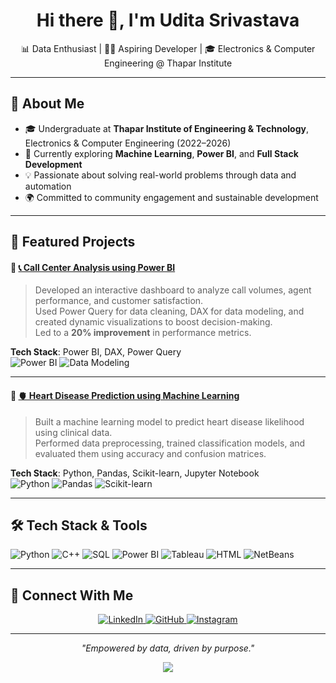 <h1 align="center">Hi there 👋, I'm Udita Srivastava</h1>
<p align="center">
  📊 Data Enthusiast | 👩‍💻 Aspiring Developer | 🎓 Electronics & Computer Engineering @ Thapar Institute
</p>

---

## 🚀 About Me

- 🎓 Undergraduate at **Thapar Institute of Engineering & Technology**, Electronics & Computer Engineering (2022–2026)
- 🌱 Currently exploring **Machine Learning**, **Power BI**, and **Full Stack Development**
- 💡 Passionate about solving real-world problems through data and automation
- 🌍 Committed to community engagement and sustainable development

---

## 🌟 Featured Projects

#### 🔹 [📞 Call Center Analysis using Power BI](https://github.com/udita2404/Call-Center-Analysis)
> Developed an interactive dashboard to analyze call volumes, agent performance, and customer satisfaction.  
> Used Power Query for data cleaning, DAX for data modeling, and created dynamic visualizations to boost decision-making.  
> Led to a **20% improvement** in performance metrics.

**Tech Stack**: Power BI, DAX, Power Query  
![Power BI](https://img.shields.io/badge/-Power%20BI-F2C811?style=for-the-badge&logo=powerbi&logoColor=black)
![Data Modeling](https://img.shields.io/badge/-Data%20Modeling-blue?style=for-the-badge)

---

#### 🔹 [🫀 Heart Disease Prediction using Machine Learning](https://github.com/udita2404/Heart-Disease-Prediction)
> Built a machine learning model to predict heart disease likelihood using clinical data.  
> Performed data preprocessing, trained classification models, and evaluated them using accuracy and confusion matrices.

**Tech Stack**: Python, Pandas, Scikit-learn, Jupyter Notebook  
![Python](https://img.shields.io/badge/-Python-3776AB?style=for-the-badge&logo=python&logoColor=white)
![Pandas](https://img.shields.io/badge/-Pandas-150458?style=for-the-badge&logo=pandas&logoColor=white)
![Scikit-learn](https://img.shields.io/badge/-ScikitLearn-F7931E?style=for-the-badge&logo=scikit-learn)

---

## 🛠 Tech Stack & Tools

![Python](https://img.shields.io/badge/-Python-3776AB?style=flat&logo=python&logoColor=white)
![C++](https://img.shields.io/badge/-C++-00599C?style=flat&logo=c%2b%2b&logoColor=white)
![SQL](https://img.shields.io/badge/-SQL-003B57?style=flat&logo=sqlite&logoColor=white)
![Power BI](https://img.shields.io/badge/-Power%20BI-F2C811?style=flat&logo=powerbi&logoColor=black)
![Tableau](https://img.shields.io/badge/-Tableau-E97627?style=flat&logo=tableau&logoColor=white)
![HTML](https://img.shields.io/badge/-HTML-E34F26?style=flat&logo=html5&logoColor=white)
![NetBeans](https://img.shields.io/badge/-NetBeans-1B6AC6?style=flat&logo=apache-netbeans-ide&logoColor=white)

---

## 🔗 Connect With Me

<p align="center">
  <a href="https://www.linkedin.com/in/srivastava-udita/" target="_blank">
    <img src="https://img.shields.io/badge/LinkedIn-%230077B5.svg?style=for-the-badge&logo=linkedin&logoColor=white" alt="LinkedIn">
  </a>
  <a href="https://github.com/udita2404" target="_blank">
    <img src="https://img.shields.io/badge/GitHub-%2312100E.svg?style=for-the-badge&logo=github&logoColor=white" alt="GitHub">
  </a>
  <a href="https://www.instagram.com/uditaaa_24/?__pwa=1" target="_blank">
    <img src="https://img.shields.io/badge/Instagram-%23E4405F.svg?style=for-the-badge&logo=instagram&logoColor=white" alt="Instagram">
  </a>
</p>

---

<p align="center"><i>"Empowered by data, driven by purpose."</i></p>

<p align="center">
  <img src="https://readme-typing-svg.herokuapp.com?font=Fira+Code&size=22&pause=1000&center=true&vCenter=true&color=36BCF7&width=435&lines=Thanks+for+visiting+my+profile!;Happy+coding+💻" />
</p>
